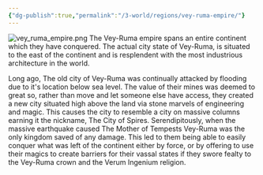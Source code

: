 ```yaml
---
{"dg-publish":true,"permalink":"/3-world/regions/vey-ruma-empire/"}
---
```


![vey_ruma_empire.png](/img/user/z_Assets/vey_ruma_empire.png)
The Vey-Ruma empire spans an entire continent which they have conquered. The actual city state of Vey-Ruma, is situated to the east of the continent and is resplendent with the most industrious architecture in the world.

Long ago, The old city of Vey-Ruma was continually attacked by flooding due to it's location below sea level. The value of their mines was deemed to great so, rather than move and let someone else have access, they created a new city situated high above the land via stone marvels of engineering and magic. This causes the city to resemble a city on massive columns earning it the nickname, The City of Spires. Serendipitously, when the massive earthquake caused The Mother of Tempests Vey-Ruma was the only kingdom saved of any damage. This led to them being able to easily conquer what was left of the continent either by force, or by offering to use their magics to create barriers for their vassal states if they swore fealty to the Vey-Ruma crown and the Verum Ingenium religion.